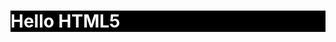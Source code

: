 <!DOCTYPE html>
<html>
<head>
           <!-- title 태그 -->
           <title>TITLE</title>
           <style>
             h1 {
                       color: white;
                       background: black;
                     }
           </style>
</head>
<body>
          <!-- h1 태그 -->
          <h1>Hello HTML5</h1>
</body>
</html>
      
